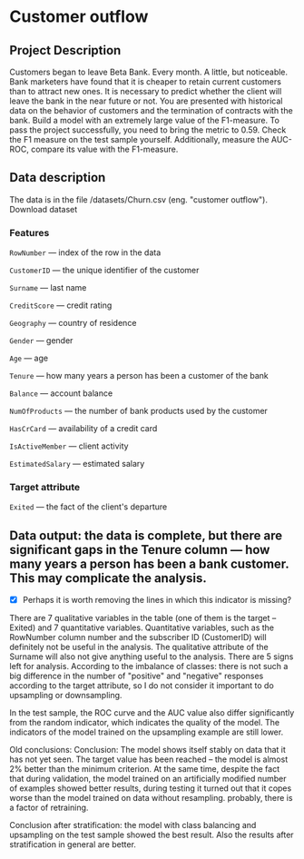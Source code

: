 # Customer outflow

## Project Description
Customers began to leave Beta Bank. Every month. A little, but noticeable. Bank marketers have found that it is cheaper to retain current customers than to attract new ones.
It is necessary to predict whether the client will leave the bank in the near future or not. You are presented with historical data on the behavior of customers and the termination of contracts with the bank. 
Build a model with an extremely large value of the F1-measure. To pass the project successfully, you need to bring the metric to 0.59. Check the F1 measure on the test sample yourself.
Additionally, measure the AUC-ROC, compare its value with the F1-measure.

## Data description

The data is in the file /datasets/Churn.csv (eng. "customer outflow"). Download dataset

### Features

`RowNumber` — index of the row in the data

`CustomerID` — the unique identifier of the customer

`Surname` — last name

`CreditScore` — credit rating

`Geography` — country of residence

`Gender` — gender

`Age` — age

`Tenure` — how many years a person has been a customer of the bank

`Balance` — account balance

`NumOfProducts` — the number of bank products used by the customer

`HasCrCard` — availability of a credit card

`IsActiveMember` — client activity

`EstimatedSalary` — estimated salary

### Target attribute

`Exited` — the fact of the client's departure

## Data output: the data is complete, but there are significant gaps in the Tenure column — how many years a person has been a bank customer. This may complicate the analysis. 
- [x] Perhaps it is worth removing the lines in which this indicator is missing?

There are 7 qualitative variables in the table (one of them is the target – Exited) and 7 quantitative variables. Quantitative variables, such as the RowNumber column number and the subscriber ID (CustomerID) will definitely not be useful in the analysis. The qualitative attribute of the Surname will also not give anything useful to the analysis. There are 5 signs left for analysis. 
According to the imbalance of classes: there is not such a big difference in the number of "positive" and "negative" responses according to the target attribute, so I do not consider it important to do upsampling or downsampling.

In the test sample, the ROC curve and the AUC value also differ significantly from the random indicator, which indicates the quality of the model. The indicators of the model trained on the upsampling example are still lower.

Old conclusions: Conclusion: The model shows itself stably on data that it has not yet seen. The target value has been reached – the model is almost 2% better than the minimum criterion. At the same time, despite the fact that during validation, the model trained on an artificially modified number of examples showed better results, during testing it turned out that it copes worse than the model trained on data without resampling. probably, there is a factor of retraining. 

Conclusion after stratification: the model with class balancing and upsampling on the test sample showed the best result. Also the results after stratification in general are better.
